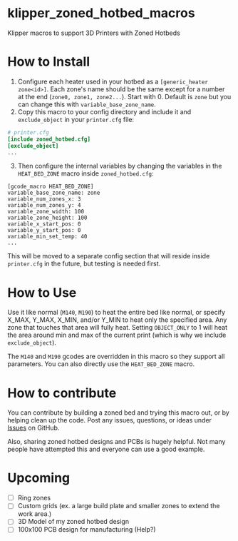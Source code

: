 # klipper_zoned_hotbed_macros
Klipper macros to support 3D Printers with Zoned Hotbeds

# How to Install
1. Configure each heater used in your hotbed as a `[generic_heater zone<id>]`. Each zone's name should be the same except for a number at the end (`zone0, zone1, zone2...`). Start with 0. Default is `zone` but you can change this with `variable_base_zone_name`.  
2. Copy this macro to your config directory and include it and `exclude_object` in your `printer.cfg` file:
```cfg
# printer.cfg
[include zoned_hotbed.cfg]
[exclude_object]
...
```

3. Then configure the internal variables by changing the variables in the `HEAT_BED_ZONE` macro inside `zoned_hotbed.cfg`:

```
[gcode_macro HEAT_BED_ZONE]
variable_base_zone_name: zone
variable_num_zones_x: 3
variable_num_zones_y: 4
variable_zone_width: 100
variable_zone_height: 100
variable_x_start_pos: 0
variable_y_start_pos: 0
variable_min_set_temp: 40
...
```
This will be moved to a separate config section that will reside inside `printer.cfg` in the future, but testing is needed first. 
# How to Use
Use it like normal (`M140`, `M190`) to heat the entire bed like normal, or specify X_MAX, Y_MAX, X_MIN, and/or Y_MIN to heat only the specified area. Any zone that touches that area will fully heat. Setting `OBJECT_ONLY` to 1 will heat the area around min and max of the current print (which is why we include `exclude_object`). 

The `M140` and `M190` gcodes are overridden in this macro so they support all parameters. You can also directly use the `HEAT_BED_ZONE` macro. 

# How to contribute
You can contribute by building a zoned bed and trying this macro out, or by helping clean up the code. Post any issues, questions, or ideas under [Issues](https://github.com/aamott/klipper_zoned_hotbed_macros/issues) on GitHub.

Also, sharing zoned hotbed designs and PCBs is hugely helpful. Not many people have attempted this and everyone can use a good example.
# Upcoming
- [ ] Ring zones 
- [ ] Custom grids (ex. a large build plate and smaller zones to extend the work area.)
- [ ] 3D Model of my zoned hotbed design
- [ ] 100x100 PCB design for manufacturing (Help?)
